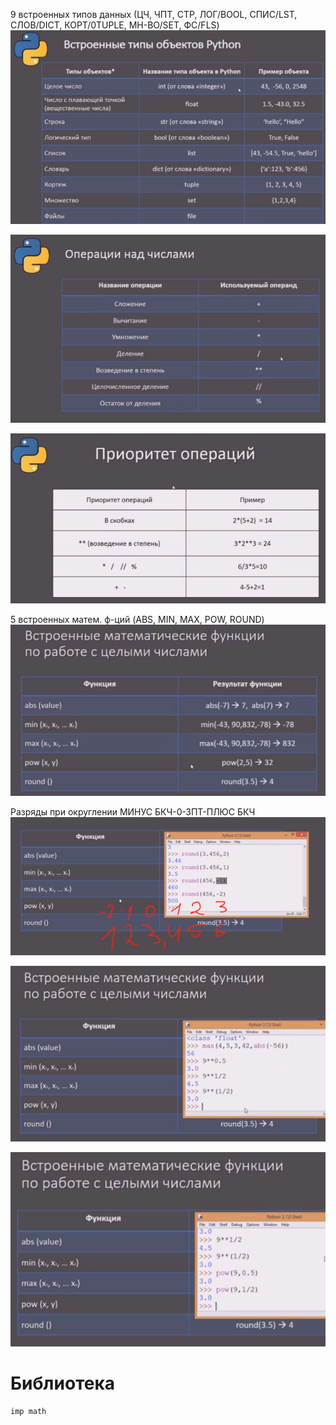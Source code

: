 9 встроенных типов данных (ЦЧ, ЧПТ, СТР, ЛОГ/BOOL, СПИС/LST, СЛОВ/DICT, КОРТ/0TUPLE, МН-ВО/SET, ФС/FLS)
![](../_pictures/image_20250330213311.png)

![](../_pictures/image_20250330213659.png)

![](../_pictures/image_20250330214008.png)

5 встроенных матем. ф-ций (ABS, MIN, MAX, POW, ROUND)
![](../_pictures/image_20250330214211.png)

Разряды при округлении МИНУС БКЧ-0-ЗПТ-ПЛЮС БКЧ
![](../_pictures/image_20250330214510.png)

![](../_pictures/image_20250330214705.png)

![](../_pictures/image_20250330214809.png)
# Библиотека
``` python
imp math
```
